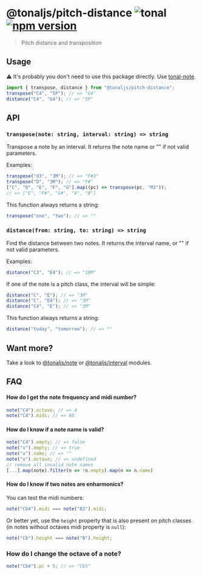 # @tonaljs/pitch-distance ![tonal](https://img.shields.io/badge/@tonaljs-pitch_notation_interval-yellow.svg?style=flat-square) [![npm version](https://img.shields.io/npm/v/@tonaljs/pitch-distance.svg?style=flat-square)](https://www.npmjs.com/package/@tonaljs/pitch-distance)

> Pitch distance and transposition

## Usage

⚠️ It's probably you don't need to use this package directly. Use [tonal-note](/packages/note).

```js
import { transpose, distance } from "@tonaljs/pitch-distance";
transpose("C4", "5P"); // => "G4"
distance("C4", "G4"); // => "5P"
```

## API

### `transpose(note: string, interval: string) => string`

Transpose a note by an interval. It returns the note name or "" if not valid parameters.

Examples:

```js
transpose("d3", "3M"); // => "F#3"
transpose("D", "3M"); // => "F#"
["C", "D", "E", "F", "G"].map((pc) => transpose(pc, "M3"));
// => ["E", "F#", "G#", "A", "B"]
```

This function always returns a string:

```js
transpose("one", "two"); // => ""
```

### `distance(from: string, to: string) => string`

Find the distance between two notes. It returns the interval name, or "" if not valid parameters.

Examples:

```js
distance("C3", "E4"); // => "10M"
```

If one of the note is a pitch class, the interval will be simple:

```js
distance("C", "E"); // => "3M"
distance("C", "E4"); // => "3M"
distance("C4", "E"); // => "3M"
```

This function always returns a string:

```js
distance("today", "tomorrow"); // => ""
```

## Want more?

Take a look to [@tonaljs/note](/packages/note) or [@tonaljs/interval](/packages/interval) modules.

## FAQ

#### How do I get the note frequency and midi number?

```js
note("C4").octave; // => 4
note("C4").midi; // => 60
```

#### How do I know if a note name is valid?

```js
note("C4").empty; // => false
note("x").empty; // => true
note("x").name; // => ""
note("x").octave; // => undefined
// remove all invalid note names
[...].map(note).filter(n => !n.empty).map(n => n.name)
```

#### How do I know if two notes are enharmonics?

You can test the midi numbers:

```js
note("Cb4").midi === note("B3").midi;
```

Or better yet, use the `height` property that is also present on pitch classes (in notes without octaves midi property is `null`):

```js
note("Cb").height === note("B").height;
```

### How do I change the octave of a note?

```js
note("Cb4").pc + 5; // => "Cb5"
```
